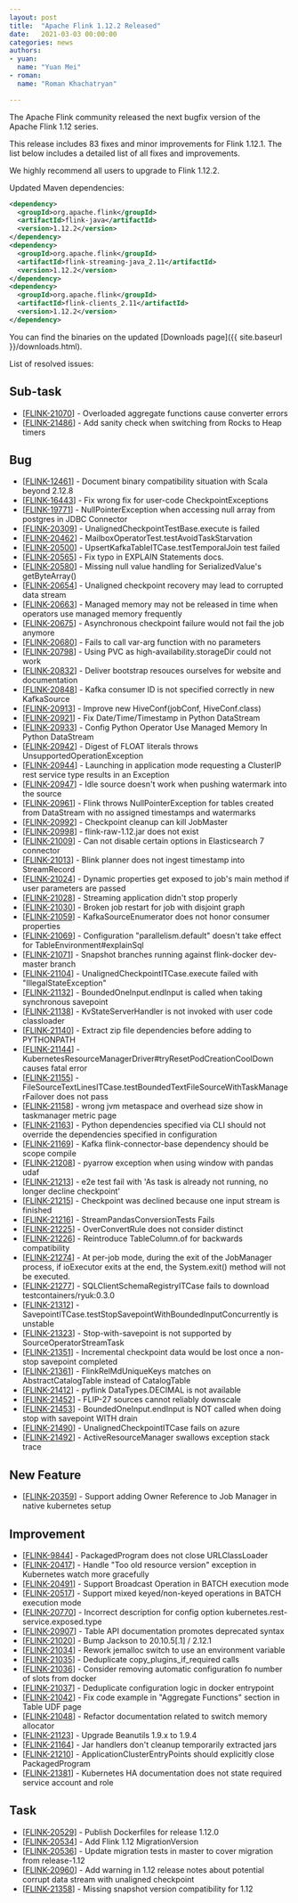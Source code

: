 ```yaml
---
layout: post
title:  "Apache Flink 1.12.2 Released"
date:   2021-03-03 00:00:00
categories: news
authors:
- yuan:
  name: "Yuan Mei"
- roman:
  name: "Roman Khachatryan"

---
```


The Apache Flink community released the next bugfix version of the Apache Flink 1.12 series.

This release includes 83 fixes and minor improvements for Flink 1.12.1. The list below includes a detailed list of all fixes and improvements.

We highly recommend all users to upgrade to Flink 1.12.2.

Updated Maven dependencies:

```xml
<dependency>
  <groupId>org.apache.flink</groupId>
  <artifactId>flink-java</artifactId>
  <version>1.12.2</version>
</dependency>
<dependency>
  <groupId>org.apache.flink</groupId>
  <artifactId>flink-streaming-java_2.11</artifactId>
  <version>1.12.2</version>
</dependency>
<dependency>
  <groupId>org.apache.flink</groupId>
  <artifactId>flink-clients_2.11</artifactId>
  <version>1.12.2</version>
</dependency>
```

You can find the binaries on the updated [Downloads page]({{ site.baseurl }}/downloads.html).

List of resolved issues:

<h2>        Sub-task
</h2>
<ul>
<li>[<a href='https://issues.apache.org/jira/browse/FLINK-21070'>FLINK-21070</a>] -         Overloaded aggregate functions cause converter errors
</li>
<li>[<a href='https://issues.apache.org/jira/browse/FLINK-21486'>FLINK-21486</a>] -         Add sanity check when switching from Rocks to Heap timers
</li>
</ul>

<h2>        Bug
</h2>
<ul>
<li>[<a href='https://issues.apache.org/jira/browse/FLINK-12461'>FLINK-12461</a>] -         Document binary compatibility situation with Scala beyond 2.12.8
</li>
<li>[<a href='https://issues.apache.org/jira/browse/FLINK-16443'>FLINK-16443</a>] -         Fix wrong fix for user-code CheckpointExceptions
</li>
<li>[<a href='https://issues.apache.org/jira/browse/FLINK-19771'>FLINK-19771</a>] -         NullPointerException when accessing null array from postgres in JDBC Connector
</li>
<li>[<a href='https://issues.apache.org/jira/browse/FLINK-20309'>FLINK-20309</a>] -         UnalignedCheckpointTestBase.execute is failed
</li>
<li>[<a href='https://issues.apache.org/jira/browse/FLINK-20462'>FLINK-20462</a>] -         MailboxOperatorTest.testAvoidTaskStarvation
</li>
<li>[<a href='https://issues.apache.org/jira/browse/FLINK-20500'>FLINK-20500</a>] -         UpsertKafkaTableITCase.testTemporalJoin test failed
</li>
<li>[<a href='https://issues.apache.org/jira/browse/FLINK-20565'>FLINK-20565</a>] -         Fix typo in EXPLAIN Statements docs.
</li>
<li>[<a href='https://issues.apache.org/jira/browse/FLINK-20580'>FLINK-20580</a>] -         Missing null value handling for SerializedValue&#39;s getByteArray() 
</li>
<li>[<a href='https://issues.apache.org/jira/browse/FLINK-20654'>FLINK-20654</a>] -         Unaligned checkpoint recovery may lead to corrupted data stream
</li>
<li>[<a href='https://issues.apache.org/jira/browse/FLINK-20663'>FLINK-20663</a>] -         Managed memory may not be released in time when operators use managed memory frequently
</li>
<li>[<a href='https://issues.apache.org/jira/browse/FLINK-20675'>FLINK-20675</a>] -         Asynchronous checkpoint failure would not fail the job anymore
</li>
<li>[<a href='https://issues.apache.org/jira/browse/FLINK-20680'>FLINK-20680</a>] -         Fails to call var-arg function with no parameters
</li>
<li>[<a href='https://issues.apache.org/jira/browse/FLINK-20798'>FLINK-20798</a>] -         Using PVC as high-availability.storageDir could not work
</li>
<li>[<a href='https://issues.apache.org/jira/browse/FLINK-20832'>FLINK-20832</a>] -         Deliver bootstrap resouces ourselves for website and documentation
</li>
<li>[<a href='https://issues.apache.org/jira/browse/FLINK-20848'>FLINK-20848</a>] -         Kafka consumer ID is not specified correctly in new KafkaSource
</li>
<li>[<a href='https://issues.apache.org/jira/browse/FLINK-20913'>FLINK-20913</a>] -         Improve new HiveConf(jobConf, HiveConf.class)
</li>
<li>[<a href='https://issues.apache.org/jira/browse/FLINK-20921'>FLINK-20921</a>] -         Fix Date/Time/Timestamp in Python DataStream
</li>
<li>[<a href='https://issues.apache.org/jira/browse/FLINK-20933'>FLINK-20933</a>] -         Config Python Operator Use Managed Memory In Python DataStream
</li>
<li>[<a href='https://issues.apache.org/jira/browse/FLINK-20942'>FLINK-20942</a>] -         Digest of FLOAT literals throws UnsupportedOperationException
</li>
<li>[<a href='https://issues.apache.org/jira/browse/FLINK-20944'>FLINK-20944</a>] -         Launching in application mode requesting a ClusterIP rest service type results in an Exception
</li>
<li>[<a href='https://issues.apache.org/jira/browse/FLINK-20947'>FLINK-20947</a>] -         Idle source doesn&#39;t work when pushing watermark into the source
</li>
<li>[<a href='https://issues.apache.org/jira/browse/FLINK-20961'>FLINK-20961</a>] -         Flink throws NullPointerException for tables created from DataStream with no assigned timestamps and watermarks
</li>
<li>[<a href='https://issues.apache.org/jira/browse/FLINK-20992'>FLINK-20992</a>] -         Checkpoint cleanup can kill JobMaster
</li>
<li>[<a href='https://issues.apache.org/jira/browse/FLINK-20998'>FLINK-20998</a>] -         flink-raw-1.12.jar does not exist
</li>
<li>[<a href='https://issues.apache.org/jira/browse/FLINK-21009'>FLINK-21009</a>] -         Can not disable certain options in Elasticsearch 7 connector
</li>
<li>[<a href='https://issues.apache.org/jira/browse/FLINK-21013'>FLINK-21013</a>] -         Blink planner does not ingest timestamp into StreamRecord
</li>
<li>[<a href='https://issues.apache.org/jira/browse/FLINK-21024'>FLINK-21024</a>] -         Dynamic properties get exposed to job&#39;s main method if user parameters are passed
</li>
<li>[<a href='https://issues.apache.org/jira/browse/FLINK-21028'>FLINK-21028</a>] -         Streaming application didn&#39;t stop properly 
</li>
<li>[<a href='https://issues.apache.org/jira/browse/FLINK-21030'>FLINK-21030</a>] -         Broken job restart for job with disjoint graph
</li>
<li>[<a href='https://issues.apache.org/jira/browse/FLINK-21059'>FLINK-21059</a>] -         KafkaSourceEnumerator does not honor consumer properties
</li>
<li>[<a href='https://issues.apache.org/jira/browse/FLINK-21069'>FLINK-21069</a>] -         Configuration &quot;parallelism.default&quot; doesn&#39;t take effect for TableEnvironment#explainSql
</li>
<li>[<a href='https://issues.apache.org/jira/browse/FLINK-21071'>FLINK-21071</a>] -         Snapshot branches running against flink-docker dev-master branch
</li>
<li>[<a href='https://issues.apache.org/jira/browse/FLINK-21104'>FLINK-21104</a>] -         UnalignedCheckpointITCase.execute failed with &quot;IllegalStateException&quot;
</li>
<li>[<a href='https://issues.apache.org/jira/browse/FLINK-21132'>FLINK-21132</a>] -         BoundedOneInput.endInput is called when taking synchronous savepoint
</li>
<li>[<a href='https://issues.apache.org/jira/browse/FLINK-21138'>FLINK-21138</a>] -         KvStateServerHandler is not invoked with user code classloader
</li>
<li>[<a href='https://issues.apache.org/jira/browse/FLINK-21140'>FLINK-21140</a>] -         Extract zip file dependencies before adding to PYTHONPATH
</li>
<li>[<a href='https://issues.apache.org/jira/browse/FLINK-21144'>FLINK-21144</a>] -         KubernetesResourceManagerDriver#tryResetPodCreationCoolDown causes fatal error
</li>
<li>[<a href='https://issues.apache.org/jira/browse/FLINK-21155'>FLINK-21155</a>] -         FileSourceTextLinesITCase.testBoundedTextFileSourceWithTaskManagerFailover does not pass
</li>
<li>[<a href='https://issues.apache.org/jira/browse/FLINK-21158'>FLINK-21158</a>] -         wrong jvm metaspace and overhead size show in  taskmanager metric page
</li>
<li>[<a href='https://issues.apache.org/jira/browse/FLINK-21163'>FLINK-21163</a>] -         Python dependencies specified via CLI should not override the dependencies specified in configuration
</li>
<li>[<a href='https://issues.apache.org/jira/browse/FLINK-21169'>FLINK-21169</a>] -         Kafka flink-connector-base dependency should be scope compile
</li>
<li>[<a href='https://issues.apache.org/jira/browse/FLINK-21208'>FLINK-21208</a>] -         pyarrow exception when using window with pandas udaf
</li>
<li>[<a href='https://issues.apache.org/jira/browse/FLINK-21213'>FLINK-21213</a>] -         e2e test fail with &#39;As task is already not running, no longer decline checkpoint&#39;
</li>
<li>[<a href='https://issues.apache.org/jira/browse/FLINK-21215'>FLINK-21215</a>] -         Checkpoint was declined because one input stream is finished
</li>
<li>[<a href='https://issues.apache.org/jira/browse/FLINK-21216'>FLINK-21216</a>] -         StreamPandasConversionTests Fails
</li>
<li>[<a href='https://issues.apache.org/jira/browse/FLINK-21225'>FLINK-21225</a>] -         OverConvertRule does not consider distinct
</li>
<li>[<a href='https://issues.apache.org/jira/browse/FLINK-21226'>FLINK-21226</a>] -         Reintroduce TableColumn.of for backwards compatibility
</li>
<li>[<a href='https://issues.apache.org/jira/browse/FLINK-21274'>FLINK-21274</a>] -         At per-job mode, during the exit of the JobManager process, if ioExecutor exits at the end, the System.exit() method will not be executed.
</li>
<li>[<a href='https://issues.apache.org/jira/browse/FLINK-21277'>FLINK-21277</a>] -         SQLClientSchemaRegistryITCase fails to download testcontainers/ryuk:0.3.0
</li>
<li>[<a href='https://issues.apache.org/jira/browse/FLINK-21312'>FLINK-21312</a>] -         SavepointITCase.testStopSavepointWithBoundedInputConcurrently is unstable
</li>
<li>[<a href='https://issues.apache.org/jira/browse/FLINK-21323'>FLINK-21323</a>] -         Stop-with-savepoint is not supported by SourceOperatorStreamTask
</li>
<li>[<a href='https://issues.apache.org/jira/browse/FLINK-21351'>FLINK-21351</a>] -         Incremental checkpoint data would be lost once a non-stop savepoint completed
</li>
<li>[<a href='https://issues.apache.org/jira/browse/FLINK-21361'>FLINK-21361</a>] -         FlinkRelMdUniqueKeys matches on AbstractCatalogTable instead of CatalogTable
</li>
<li>[<a href='https://issues.apache.org/jira/browse/FLINK-21412'>FLINK-21412</a>] -         pyflink DataTypes.DECIMAL is not available
</li>
<li>[<a href='https://issues.apache.org/jira/browse/FLINK-21452'>FLINK-21452</a>] -         FLIP-27 sources cannot reliably downscale
</li>
<li>[<a href='https://issues.apache.org/jira/browse/FLINK-21453'>FLINK-21453</a>] -         BoundedOneInput.endInput is NOT called when doing stop with savepoint WITH drain
</li>
<li>[<a href='https://issues.apache.org/jira/browse/FLINK-21490'>FLINK-21490</a>] -         UnalignedCheckpointITCase fails on azure
</li>
<li>[<a href='https://issues.apache.org/jira/browse/FLINK-21492'>FLINK-21492</a>] -         ActiveResourceManager swallows exception stack trace
</li>
</ul>

<h2>        New Feature
</h2>
<ul>
<li>[<a href='https://issues.apache.org/jira/browse/FLINK-20359'>FLINK-20359</a>] -         Support adding Owner Reference to Job Manager in native kubernetes setup
</li>
</ul>
    
<h2>        Improvement
</h2>
<ul>
<li>[<a href='https://issues.apache.org/jira/browse/FLINK-9844'>FLINK-9844</a>] -         PackagedProgram does not close URLClassLoader
</li>
<li>[<a href='https://issues.apache.org/jira/browse/FLINK-20417'>FLINK-20417</a>] -         Handle &quot;Too old resource version&quot; exception in Kubernetes watch more gracefully
</li>
<li>[<a href='https://issues.apache.org/jira/browse/FLINK-20491'>FLINK-20491</a>] -         Support Broadcast Operation in BATCH execution mode
</li>
<li>[<a href='https://issues.apache.org/jira/browse/FLINK-20517'>FLINK-20517</a>] -         Support mixed keyed/non-keyed operations in BATCH execution mode
</li>
<li>[<a href='https://issues.apache.org/jira/browse/FLINK-20770'>FLINK-20770</a>] -         Incorrect description for config option kubernetes.rest-service.exposed.type
</li>
<li>[<a href='https://issues.apache.org/jira/browse/FLINK-20907'>FLINK-20907</a>] -         Table API documentation promotes deprecated syntax
</li>
<li>[<a href='https://issues.apache.org/jira/browse/FLINK-21020'>FLINK-21020</a>] -         Bump Jackson to 20.10.5[.1] / 2.12.1
</li>
<li>[<a href='https://issues.apache.org/jira/browse/FLINK-21034'>FLINK-21034</a>] -         Rework jemalloc switch to use an environment variable
</li>
<li>[<a href='https://issues.apache.org/jira/browse/FLINK-21035'>FLINK-21035</a>] -         Deduplicate copy_plugins_if_required calls
</li>
<li>[<a href='https://issues.apache.org/jira/browse/FLINK-21036'>FLINK-21036</a>] -         Consider removing automatic configuration fo number of slots from docker
</li>
<li>[<a href='https://issues.apache.org/jira/browse/FLINK-21037'>FLINK-21037</a>] -         Deduplicate configuration logic in docker entrypoint
</li>
<li>[<a href='https://issues.apache.org/jira/browse/FLINK-21042'>FLINK-21042</a>] -         Fix code example in &quot;Aggregate Functions&quot; section in Table UDF page
</li>
<li>[<a href='https://issues.apache.org/jira/browse/FLINK-21048'>FLINK-21048</a>] -         Refactor documentation related to switch memory allocator 
</li>
<li>[<a href='https://issues.apache.org/jira/browse/FLINK-21123'>FLINK-21123</a>] -         Upgrade Beanutils 1.9.x to 1.9.4
</li>
<li>[<a href='https://issues.apache.org/jira/browse/FLINK-21164'>FLINK-21164</a>] -         Jar handlers don&#39;t cleanup temporarily extracted jars
</li>
<li>[<a href='https://issues.apache.org/jira/browse/FLINK-21210'>FLINK-21210</a>] -         ApplicationClusterEntryPoints should explicitly close PackagedProgram
</li>
<li>[<a href='https://issues.apache.org/jira/browse/FLINK-21381'>FLINK-21381</a>] -         Kubernetes HA documentation does not state required service account and role
</li>
</ul>

<h2>        Task
</h2>
<ul>
<li>[<a href='https://issues.apache.org/jira/browse/FLINK-20529'>FLINK-20529</a>] -         Publish Dockerfiles for release 1.12.0
</li>
<li>[<a href='https://issues.apache.org/jira/browse/FLINK-20534'>FLINK-20534</a>] -         Add Flink 1.12 MigrationVersion
</li>
<li>[<a href='https://issues.apache.org/jira/browse/FLINK-20536'>FLINK-20536</a>] -         Update migration tests in master to cover migration from release-1.12
</li>
<li>[<a href='https://issues.apache.org/jira/browse/FLINK-20960'>FLINK-20960</a>] -         Add warning in 1.12 release notes about potential corrupt data stream with unaligned checkpoint 
</li>
<li>[<a href='https://issues.apache.org/jira/browse/FLINK-21358'>FLINK-21358</a>] -         Missing snapshot version compatibility for 1.12
</li>
</ul>

